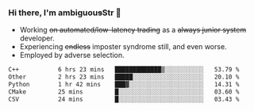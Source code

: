 ### Hi there, I'm ambiguou~~s~~Str 👋

<!--
**ambiguoustexture/ambiguoustexture** is a ✨ _special_ ✨ repository because its `README.md` (this file) appears on your GitHub profile.

Here are some ideas to get you started:
-->
- Working ~~on automated/low-latency trading~~ as a ~~always junior system~~ developer.
- Experiencing ~~endless~~ imposter syndrome still, and even worse.
- Employed by adverse selection.

<!--START_SECTION:waka-->

```txt
C++           6 hrs 23 mins   █████████████▒░░░░░░░░░░░   53.79 %
Other         2 hrs 23 mins   █████░░░░░░░░░░░░░░░░░░░░   20.10 %
Python        1 hr 42 mins    ███▓░░░░░░░░░░░░░░░░░░░░░   14.31 %
CMake         25 mins         █░░░░░░░░░░░░░░░░░░░░░░░░   03.60 %
CSV           24 mins         █░░░░░░░░░░░░░░░░░░░░░░░░   03.43 %
```

<!--END_SECTION:waka-->
